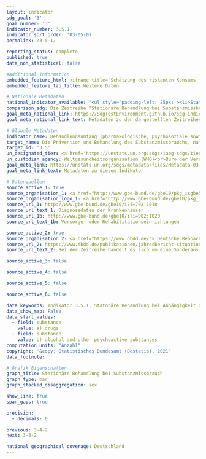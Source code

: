 ```yaml
---
layout: indicator    
sdg_goal: '3'    
goal_number: '3'    
indicator_number: 3.5.1    
indicator_sort_order: '03-05-01'    
permalink: /3-5-1/    

reporting_status: complete    
published: true    
data_non_statistical: false

#Additional Information
embedded_feature_html: <iframe title="Schätzung des riskanten Konsums (auf Basis von Zugängen zu Behandlung) der Substanzen Opioide, Kokain und anderer Stimulanzien im Alter von 15 bis unter 65 Jahren" aria-label="Intervalle" id="datawrapper-chart-lwRer" src="https://datawrapper.dwcdn.net/lwRer/1/" scrolling="no" frameborder="0" style="width: 0; min-width: 100% !important; border: none;" height="349"></iframe><script type="text/javascript">!function(){"use strict";window.addEventListener("message",(function(e){if(void 0!==e.data["datawrapper-height"]){var t=document.querySelectorAll("iframe");for(var a in e.data["datawrapper-height"])for(var r=0;r<t.length;r++){if(t[r].contentWindow===e.source)t[r].style.height=e.data["datawrapper-height"][a]+"px"}}}))}();</script> #<iframe width="100%" height="1200" src="https://sdgtestenvironment.github.io/sdg-indicators/public/AddInfos/de/3.5.1.pdf" frameborder="0" allowFullScreen="true"></iframe>
embedded_feature_tab_title: Weitere Daten    

# Nationale Metadaten    
national_indicator_available: "<ul style='padding-left: 25px;'><li>Stationäre Behandlung bei Substanzmissbrauch</li> <li> Schätzung des riskanten Konsums (auf Basis von Zugängen zu Behandlung) der Substanzen Opioide, Kokain und anderer Stimulanzien im Alter von 15 bis unter 65 Jahren</li></ul>"    
comparison_sdg: Die Zeitreihe “Stationäre Behandlung bei Substanzmissbrauch” entspricht teilweise den globalen Metadaten.<br>Die Zeitreihe “Schätzung des riskanten Konsums (auf Basis von Zugängen zu Behandlung) der Substanzen Opioide, Kokain und anderer Stimulanzien im Alter von 15 bis unter 65 Jahren” bietet zusätzliche Informationen.    
goal_meta_national_link: https://SdgTestEnvironment.github.io/sdg-indicators/public/MetaDe/3.5.1.pdf    
goal_meta_national_link_text: Metadaten zu den dargestellten Zeitreihen    

# Globale Metadaten    
indicator_name: Behandlungsumfang (pharmakologische, psychosoziale sowie Rehabilitations- und Nachsorgeleistungen) bei Substanzmissbrauch    
target_name: Die Prävention und Behandlung des Substanzmissbrauchs, namentlich des Suchtstoffmissbrauchs und des schädlichen Gebrauchs von Alkohol, verstärken    
target_id: '3.5'    
un_designated_tier: <a href='https://unstats.un.org/sdgs/iaeg-sdgs/tier-classification/' title='Klicken Sie hier um weitere Informationen zur UN-Tier-Klassifikation zu erhalten.'  target='_blank'>Tier II</a>    
un_custodian_agency: Weltgesundheitsorganisation (WHO)<br>Büro der Vereinten Nationen für Drogen- und Verbrechensbekämpfung (UNODC)    
goal_meta_link: https://unstats.un.org/sdgs/metadata/files/Metadata-03-05-01.pdf    
goal_meta_link_text: Metadaten zu diesem Indikator        

# Datenquellen
source_active_1: true
source_organisation_1: <a href="http://www.gbe-bund.de/gbe10/pkg_isgbe5.prc_isgbe?p_uid=gast&p_aid=50815950&p_sprache=D"> Informationssystem der Gesundheitsberichterstattung des Bundes (GBE) </a>
source_organisation_logo_1: <a href="http://www.gbe-bund.de/gbe10/pkg_isgbe5.prc_isgbe?p_uid=gast&p_aid=50815950&p_sprache=D"><img src="https://g205sdgs.github.io/sdg-indicators/public/OrgImgDe/gbe.png" alt="Logo gbe" style="height:60px; width:148px"/></a>
source_url_1: http://www.gbe-bund.de/gbe10/i?i=702:1018
source_url_text_1: Diagnosedaten der Krankenhäuser
source_url_1b: http://www.gbe-bund.de/gbe10/i?i=902:1020
source_url_text_1b: Vorsorge- oder Rehabilitationseinrichtungen

source_active_2: true
source_organisation_2: <a href="https://www.dbdd.de/"> Deutsche Beobachtungsstelle für Drogen und Drogensucht (DBDD) </a>
source_url_2: https://www.dbdd.de/publikationen/jahresbericht-situation-illegaler-drogen-in-deutschland
source_url_text_2: Bei der Zeitreihe handelt es sich um eine Sonderauswertung auf der Grundlage des Jahresberichts des REITOX-Knotenpunkts an die EMCDDA, Workbook Drogen.

source_active_3: false

source_active_4: false

source_active_5: false

source_active_6: false

data_keywords: Indikator 3.5.1, Statonäre Behandlung bei Abhängigkeit durch psychoaktive Substanzen, Stationäre Behandlung bei Alkoholabhänigkeit, Drogensucht, Drogenentzug, Weltgesundheitsorganisation (WHO), Büro der Vereinten Nationen für Drogen- und Verbrechensbekämp    
data_show_map: False    
data_start_values:
  - field: substance
    value: a) drugs
  - field: substance
    value: b) alcohol and other psychoactive substances    
computation_units: "Anzahl"    
copyright: '&copy; Statistisches Bundesamt (Destatis), 2021'    
data_footnote:     

# Grafik Eigenschaften    
graph_title: Stationäre Behandlung bei Substanzmissbrauch    
graph_type: bar
graph_stacked_disaggregation: sex    

show_line: true
span_gaps: true

precision:
  - decimals: 0    

previous: 3-4-2    
next: 3-5-2    

national_geographical_coverage: Deutschland    
---
```


<span></span>
